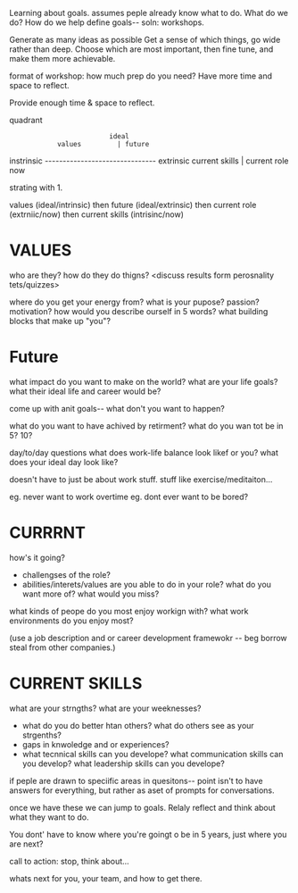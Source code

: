 
Learning about goals.
assumes peple already know what to do. What do we do? How do we help define goals-- soln: workshops.

Generate as many ideas as possible
Get a sense of which things, go wide rather than deep. Choose which are most important, then fine tune, and make them more achievable.

format of workshop: how much prep do you need? Have more time and space to reflect.

Provide enough time & space to reflect.

quadrant

                             ideal
                values         | future
instrinsic ------------------------------- extrinsic
                current skills | current role
                              now


strating with 1.

values (ideal/intrinsic)
then future (ideal/extrinsic)
then current role (extrniic/now)
then current skills (intrisinc/now)

# VALUES
who are they? how do they do thigns? 
<discuss results form perosnality tets/quizzes>

where do you get your energy from? what is your pupose? passion? motivation? how would you describe ourself in 5 words? what building blocks that make up "you"?


# Future
what impact do you want to make on the world? what are your life goals?
what their ideal life and career would be?

come up with anit goals-- what don't you want to happen?

what do you want to have achived by retirment?
what do you wan tot be in 5? 10?

day/to/day questions
what does work-life balance look likef or you?
what does your ideal day look like?

doesn't have to just be about work stuff. stuff like exercise/meditaiton...

eg. never want to work overtime
eg. dont ever want to be bored?

# CURRRNT
how's it going? 

- challengses of the role?
- abilities/interets/values are you able to do in your role? what do you want more of? what would you miss?

what kinds of peope do you most enjoy workign with? what work environments do you enjoy most?

(use a job description and or career development framewokr -- beg borrow steal from other companies.)

# CURRENT SKILLS
what are your strngths? what are your weeknesses?

- what do you do better htan others? what do others see as your strgenths?
- gaps in knwoledge and or experiences?
- what tecnnical skills can you develope?
what communication skills can you develop?
what leadership skills can you develope?


if peple are drawn to speciific areas in quesitons-- point isn't to have answers for everything, but rather as aset of prompts for conversations.

once we have these we can jump to goals. Relaly reflect and think about what they want to do.

You dont' have to know where you're goingt o be in 5 years, just where you are next?

call to action: stop, think about...

whats next for you, your team, and how to get there.



